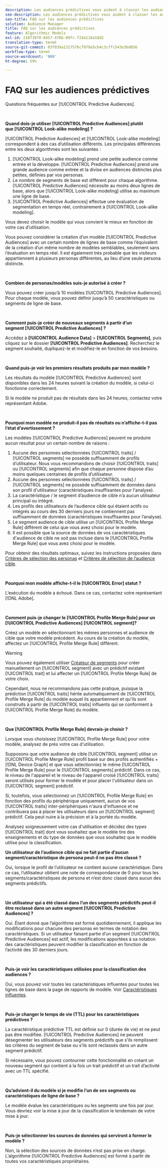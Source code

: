```yaml
---
description: Les audiences prédictives vous aident à classer les audiences inconnues en personas distinctes en temps réel à l’aide de la science des données.
seo-description: Les audiences prédictives vous aident à classer les audiences inconnues en personas distinctes en temps réel à l’aide de la science des données.
seo-title: FAQ sur les audiences prédictives
solution: Audience Manager
title: FAQ sur les audiences prédictives
feature: Algorithmic Models
exl-id: 21073970-8457-470b-89fc-724a118a18d2
translation-type: tm+mt
source-git-commit: 03f039a1317576c7979a5cb4c3cffc543e3bd656
workflow-type: tm+mt
source-wordcount: '969'
ht-degree: 59%

---
```


# FAQ sur les audiences prédictives

Questions fréquentes sur [!UICONTROL Predictive Audiences].

 

**Quand dois-je utiliser [!UICONTROL Predictive Audiences] plutôt que [!UICONTROL Look-alike modeling] ?**

[!UICONTROL Predictive Audiences] et [!UICONTROL Look-alike modeling] correspondent à des cas d’utilisation différents. Les principales différences entre les deux algorithmes sont les suivantes :

1. [!UICONTROL Look-alike modeling] prend une petite audience comme entrée et la développe. [!UICONTROL Predictive Audiences] prend une grande audience comme entrée et la divise en audiences distinctes plus petites, définies par vos personas.
1. Le nombre de segments de base est différent pour chaque algorithme. [!UICONTROL Predictive Audiences] nécessite au moins deux lignes de base, alors que [!UICONTROL Look-alike modeling] utilise au maximum une ligne de base.
1. [!UICONTROL Predictive Audiences] effectue une évaluation de segmentation en temps réel, contrairement à [!UICONTROL Look-alike modeling].

Vous devez choisir le modèle qui vous convient le mieux en fonction de votre cas d’utilisation.

Vous pouvez considérer la création d’un modèle [!UICONTROL Predictive Audiences] avec un certain nombre de lignes de base comme l’équivalent de la création d’un même nombre de modèles semblables, seulement sans l’évaluation en temps réel. Il est également très probable que les visiteurs appartiennent à plusieurs personas différentes, au lieu d’une seule persona distincte.

 

**Combien de personas/modèles suis-je autorisé à créer ?**

Vous pouvez créer jusqu’à 10 modèles [!UICONTROL Predictive Audiences]. Pour chaque modèle, vous pouvez définir jusqu’à 50 caractéristiques ou segments de ligne de base.

 

**Comment puis-je créer de nouveaux segments à partir d’un segment [!UICONTROL Predictive Audiences] ?**

Accédez à **[!UICONTROL Audience Data]** > **[!UICONTROL Segments]**, puis cliquez sur le dossier **[!UICONTROL Predictive Audiences]**. Recherchez le segment souhaité, dupliquez-le et modifiez-le en fonction de vos besoins.

 

**Quand puis-je voir les premiers résultats produits par mon modèle ?**

Les résultats du modèle [!UICONTROL Predictive Audiences] sont disponibles dans les 24 heures suivant la création du modèle, si celui-ci fonctionne correctement.

Si le modèle ne produit pas de résultats dans les 24 heures, contactez votre représentant Adobe.

 

**Pourquoi mon modèle ne produit-il pas de résultats ou n’affiche-t-il pas l’état d’avertissement ?**

Les modèles [!UICONTROL Predictive Audiences] peuvent ne produire aucun résultat pour un certain nombre de raisons :

1. Aucune des personnes sélectionnées [!UICONTROL traits] / [!UICONTROL segments] ne possède suffisamment de profils d’utilisateur. Nous vous recommandons de choisir [!UICONTROL traits] ou [!UICONTROL segments] afin que chaque personne dispose d’au moins quelques centaines de profils d’utilisateur.
1. Aucune des personnes sélectionnées [!UICONTROL traits] / [!UICONTROL segments] ne possède suffisamment de données dans son profil d&#39;utilisateur (caractéristiques insuffisantes pour l&#39;analyse).
1. La caractéristique / le segment d’audience de cible n’a aucun utilisateur principal ou intégré.
1. Les profils des utilisateurs de l’audience cible qui étaient actifs ou intégrés au cours des 30 derniers jours ne contiennent pas suffisamment de données (caractéristiques insuffisantes pour l’analyse).
1. Le segment audience de cible utilise un [!UICONTROL Profile Merge Rule] différent de celui que vous avez choisi pour le modèle.
1. Il est possible que la source de données de vos caractéristiques d&#39;audience de cible ne soit pas incluse dans le [!UICONTROL Profile Merge Rule] que vous avez choisi pour le modèle.

Pour obtenir des résultats optimaux, suivez les instructions proposées dans [Critères de sélection des personas](../features/algorithmic-models/predictive-audiences.md#selection-personas) et [Critères de sélection de l’audience cible](../features/algorithmic-models/predictive-audiences.md#selection-audience).

 

**Pourquoi mon modèle affiche-t-il le  [!UICONTROL Error] statut ?**

L’exécution du modèle a échoué. Dans ce cas, contactez votre représentant [!DNL Adobe].

 

**Comment puis-je changer le  [!UICONTROL Profile Merge Rule] pour un  [!UICONTROL Predictive Audiences] [!UICONTROL segment]?**

Créez un modèle en sélectionnant les mêmes personnes et audience de cible que votre modèle précédent. Au cours de la création du modèle, affectez un [!UICONTROL Profile Merge Rule] différent.

>[!WARNING]
> Vous pouvez également utiliser [Créateur de segments](../features/segments/segment-builder.md) pour créer manuellement un [!UICONTROL segment] avec un prédictif existant [!UICONTROL trait] et lui affecter un [!UICONTROL Profile Merge Rule] de votre choix.
> 
> Cependant, nous ne recommandons pas cette pratique, puisque la prédiction [!UICONTROL traits] hérite automatiquement de [!UICONTROL Profile Merge Rule] du modèle auquel ils appartiennent et qu&#39;ils sont construits à partir de [!UICONTROL traits] influents qui se conforment à [!UICONTROL Profile Merge Rule] du modèle.

 

**Que  [!UICONTROL Profile Merge Rule] devrais-je choisir ?**

Lorsque vous choisissez [!UICONTROL Profile Merge Rule] pour votre modèle, analysez de près votre cas d&#39;utilisation.

Supposons que votre audience de cible [!UICONTROL segment] utilise un [!UICONTROL Profile Merge Rule] profil basé sur des profils authentifiés + [!DNL Device Graph] et que vous sélectionniez le même [!UICONTROL Profile Merge Rule] pour le [!UICONTROL segments] prédictif. Dans ce cas, le niveau de l&#39;appareil et le niveau de l&#39;appareil croisé [!UICONTROL traits] seront utilisés pour former le modèle et pour placer l&#39;utilisateur dans un [!UICONTROL segment] prédictif.

Si, toutefois, vous sélectionnez un [!UICONTROL Profile Merge Rule] en fonction des profils du périphérique uniquement, aucun de vos [!UICONTROL traits] inter-périphériques n&#39;aura d&#39;influence et ne contribuera pas à placer les utilisateurs dans un [!UICONTROL segment] prédictif. Cela peut nuire à la précision et à la portée du modèle.

Analysez soigneusement votre cas d&#39;utilisation et décidez des types [!UICONTROL trait] dont vous souhaitez que le modèle tire des enseignements et du type de données que vous souhaitez que le modèle utilise pour la classification.

**Un utilisateur de l’audience cible qui ne fait partie d’aucun segment/caractéristique de persona peut-il ne pas être classé ?**

Oui, lorsque le profil de l’utilisateur ne contient aucune caractéristique. Dans ce cas, l’utilisateur obtient une note de correspondance de 0 pour tous les segments/caractéristiques de persona et n’est donc classé dans aucun des segments prédictifs.

 

**Un utilisateur qui a été classé dans l’un des segments prédictifs peut-il être reclassé dans un autre segment [!UICONTROL Predictive Audiences] ?**

Oui. Étant donné que l’algorithme est formé quotidiennement, il applique les modifications pour chacune des personas en termes de notation des caractéristiques. Si un utilisateur faisant partie d’un segment [!UICONTROL Predictive Audiences] est actif, les modifications apportées à sa notation des caractéristiques peuvent modifier la classification en fonction de l’activité des 30 derniers jours.

 

**Puis-je voir les caractéristiques utilisées pour la classification des audiences ?**

Oui, vous pouvez voir toutes les caractéristiques influentes pour toutes les lignes de base dans la page de rapports de modèle. Voir [Caractéristiques influentes](../features/algorithmic-models/predictive-audiences-reporting.md#influential-traits).

 

**Puis-je changer le temps de vie (TTL) pour les caractéristiques prédictives ?**

La caractéristique prédictive TTL est définie sur 0 (durée de vie) et ne peut pas être modifiée. [!UICONTROL Predictive Audiences] ne peuvent désegmenter les utilisateurs des segments prédictifs que s’ils remplissent les critères du segment de base ou s’ils sont reclassés dans un autre segment prédictif.

Si nécessaire, vous pouvez contourner cette fonctionnalité en créant un nouveau segment qui contient à la fois un trait prédictif et un trait d’activité avec un TTL spécifié.

 


**Qu’advient-il du modèle si je modifie l’un de ses segments ou caractéristiques de ligne de base ?**

Le modèle évalue les caractéristiques ou les segments une fois par jour. Vous devriez voir la mise à jour de la classification le lendemain de votre mise à jour.

 

**Puis-je sélectionner les sources de données qui serviront à former le modèle ?**

Non, la sélection des sources de données n’est pas prise en charge. L’algorithme [!UICONTROL Predictive Audiences] est formé à partir de toutes vos caractéristiques propriétaires.
